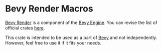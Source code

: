# Bevy Render Macros

[Bevy Render](https://github.com/bevyengine/bevy/tree/main/crates/bevy_render/macros) is a component of the [Bevy Engine](https://bevyengine.org/). You can revise the list of official crates [here](https://github.com/bevyengine/bevy/tree/main/crates).

This crate is intended to be used as a part of [Bevy](https://crates.io/crates/bevy) and not independently. However, feel free to use it if it fits your needs.
